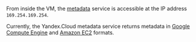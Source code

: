 From inside the VM, the [metadata](../compute/concepts/vm-metadata.md) service is accessible at the IP address `169.254.169.254`.

Currently, the Yandex.Cloud metadata service returns metadata in [Google Compute Engine](../compute/operations/vm-info/get-info.md#gce-metadata) and [Amazon EC2](../compute/operations/vm-info/get-info.md#ec2-metadata) formats.

